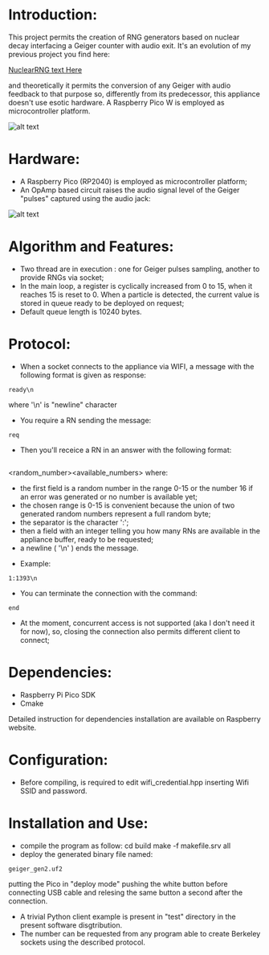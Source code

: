 Introduction:
=============

This project permits the creation of RNG generators based on nuclear decay interfacing  a Geiger counter with audio exit. It's an evolution of my previous project you find here:

[NuclearRNG text Here](https://github.com/gbonacini/nuclear_random_number_generator)

and theoretically it permits the conversion of any Geiger with audio feedback to that purpose so, differently from its predecessor, this appliance doesn't use esotic hardware. A Raspberry Pico W is employed as microcontroller platform.

![alt text](./screenshoots/appliance.jpg "Appliance")

Hardware:
=========

* A Raspberry Pico (RP2040) is employed as microcontroller platform;
* An OpAmp based circuit raises the audio signal level of the Geiger "pulses" captured using the audio jack:

![alt text](./screenshoots/ampl.jpg "Amplifier")

Algorithm and Features:
=======================

* Two thread are in execution : one for Geiger pulses sampling, another to provide RNGs via socket;
* In the main loop, a register is cyclically increased from 0 to 15, when it reaches 15 is reset to 0. When a particle is detected, the current value is stored in queue ready to be deployed on request;
* Default queue length is 10240 bytes.

Protocol:
=========

* When a socket connects to the appliance via WIFI, a message with the following format is given as response:
```shell
ready\n
```
 where '\n' is "newline" character
* You require a RN sending the message:
```shell
req
```
* Then you'll receice a RN in an answer with the following format:
```shell
```
<random_number><separator><available_numbers><newline>
  where:
  - the first field is a random number in the range 0-15 or the number 16 if an error was generated or no number is available yet;
  - the chosen range is 0-15 is convenient because the union of two generated random numbers represent a full random byte;
  - the separator is the character ':';
  - then a field with an integer telling you how many RNs are available in the appliance buffer, ready to be requested;
  - a newline ( '\n' ) ends the message.
* Example:
```shell
1:1393\n
```

* You can terminate the connection with the command:
```shell
end
```
* At the moment, concurrent access is not supported (aka I don't need it for now), so, closing the connection also permits different client to connect;

Dependencies:
=============

* Raspberry Pi Pico SDK
* Cmake

Detailed instruction for dependencies installation are available on Raspberry website.

Configuration:
==============

* Before compiling, is required to edit wifi_credential.hpp inserting Wifi SSID and password.

Installation and Use:
=====================

- compile the program as follow:
  cd build
  make -f makefile.srv all
- deploy the generated binary file named:
```shell
geiger_gen2.uf2 
```
  putting the Pico in "deploy mode" pushing the white button before connecting USB cable and relesing the same button a second after the connection.
- A trivial Python client example is present in "test" directory in the present software disgtribution.
- The number can be requested from any program able to create Berkeley sockets using the described protocol.
